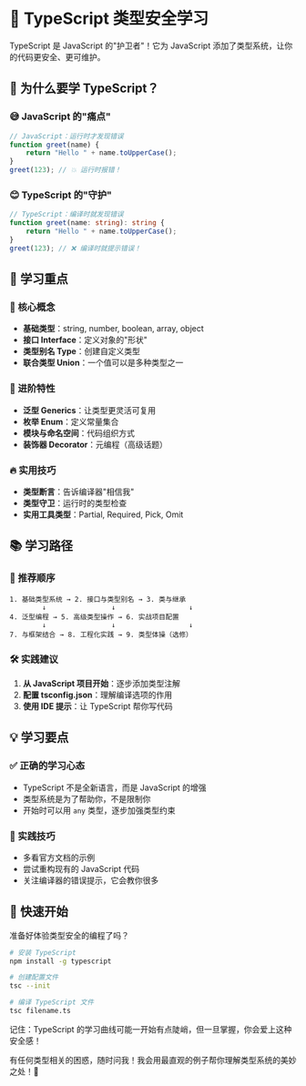# 🔷 TypeScript 类型安全学习

TypeScript 是 JavaScript 的"护卫者"！它为 JavaScript 添加了类型系统，让你的代码更安全、更可维护。

## 🤔 为什么要学 TypeScript？

### 😅 JavaScript 的"痛点"
```javascript
// JavaScript：运行时才发现错误
function greet(name) {
    return "Hello " + name.toUpperCase(); 
}
greet(123); // 💥 运行时报错！
```

### 😊 TypeScript 的"守护"  
```typescript
// TypeScript：编译时就发现错误
function greet(name: string): string {
    return "Hello " + name.toUpperCase();
}
greet(123); // ❌ 编译时就提示错误！
```

## 🎯 学习重点

### 🌟 核心概念
- **基础类型**：string, number, boolean, array, object
- **接口 Interface**：定义对象的"形状"
- **类型别名 Type**：创建自定义类型
- **联合类型 Union**：一个值可以是多种类型之一

### 🚀 进阶特性
- **泛型 Generics**：让类型更灵活可复用
- **枚举 Enum**：定义常量集合
- **模块与命名空间**：代码组织方式
- **装饰器 Decorator**：元编程（高级话题）

### 🔥 实用技巧
- **类型断言**：告诉编译器"相信我"
- **类型守卫**：运行时的类型检查
- **实用工具类型**：Partial, Required, Pick, Omit

## 📚 学习路径

### 📝 推荐顺序
```
1. 基础类型系统 → 2. 接口与类型别名 → 3. 类与继承
        ↓                ↓                  ↓
4. 泛型编程 → 5. 高级类型操作 → 6. 实战项目配置
        ↓                ↓                  ↓
7. 与框架结合 → 8. 工程化实践 → 9. 类型体操（选修）
```

### 🛠️ 实践建议
1. **从 JavaScript 项目开始**：逐步添加类型注解
2. **配置 tsconfig.json**：理解编译选项的作用  
3. **使用 IDE 提示**：让 TypeScript 帮你写代码

## 💡 学习要点

### ✅ 正确的学习心态
- TypeScript 不是全新语言，而是 JavaScript 的增强
- 类型系统是为了帮助你，不是限制你
- 开始时可以用 `any` 类型，逐步加强类型约束

### 🎪 实践技巧
- 多看官方文档的示例
- 尝试重构现有的 JavaScript 代码
- 关注编译器的错误提示，它会教你很多

## 🚀 快速开始

准备好体验类型安全的编程了吗？

```bash
# 安装 TypeScript
npm install -g typescript

# 创建配置文件  
tsc --init

# 编译 TypeScript 文件
tsc filename.ts
```

记住：TypeScript 的学习曲线可能一开始有点陡峭，但一旦掌握，你会爱上这种安全感！

有任何类型相关的困惑，随时问我！我会用最直观的例子帮你理解类型系统的美妙之处！🎉
